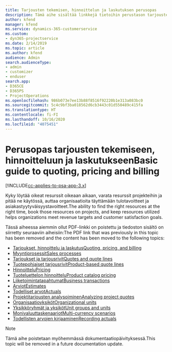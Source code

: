 ```yaml
---
title: Tarjousten tekemisen, hinnoittelun ja laskutuksen perusopas
description: Tämä aihe sisältää linkkejä tietoihin perustason tarjousten tekemisestä, hinnoittelusta ja laskutuksesta Project Service Automationissa.
author: kfend
manager: kfend
ms.service: dynamics-365-customerservice
ms.custom:
- dyn365-projectservice
ms.date: 2/14/2019
ms.topic: article
ms.author: kfend
audience: Admin
search.audienceType:
- admin
- customizer
- enduser
search.app:
- D365CE
- D365PS
- ProjectOperations
ms.openlocfilehash: 986b073e7ee13b88f8516f92220b1e313a083bc0
ms.sourcegitcommit: 5c4c9bf3ba018562d6cb3443c01d550489c415fa
ms.translationtype: HT
ms.contentlocale: fi-FI
ms.lasthandoff: 10/16/2020
ms.locfileid: "4075451"
---
```

# <a name="basic-guide-to-quoting-pricing-and-billing"></a><span data-ttu-id="0686b-103">Perusopas tarjousten tekemiseen, hinnoitteluun ja laskutukseen</span><span class="sxs-lookup"><span data-stu-id="0686b-103">Basic guide to quoting, pricing and billing</span></span>

[!INCLUDE[cc-applies-to-psa-app-3.x](../../includes/cc-applies-to-psa-app-3x.md)]

<span data-ttu-id="0686b-104">Kyky löytää oikeat resurssit oikeaan aikaan, varata resurssit projekteihin ja pitää ne käytössä, auttaa organisaatioita täyttämään tulotavoitteet ja asiakastyytyväisyystavoitteet.</span><span class="sxs-lookup"><span data-stu-id="0686b-104">The ability to find the right resources at the right time, book those resources on projects, and keep resources utilized helps organizations meet revenue targets and customer satisfaction goals.</span></span> 

<span data-ttu-id="0686b-105">Tässä aiheessa aiemmin ollut PDF-linkki on poistettu ja tiedoston sisältö on siirretty seuraaviin aiheisiin:</span><span class="sxs-lookup"><span data-stu-id="0686b-105">The PDF link that was previously in this topic has been removed and the content has been moved to the following topics:</span></span>

- [<span data-ttu-id="0686b-106">Tarjoukset, hinnoittelu ja laskutus</span><span class="sxs-lookup"><span data-stu-id="0686b-106">Quoting, pricing, and billing</span></span>](../quote-bill-price.md)
- [<span data-ttu-id="0686b-107">Myyntiprosessit</span><span class="sxs-lookup"><span data-stu-id="0686b-107">Sales processes</span></span>](../basic-sales-process.md)
- [<span data-ttu-id="0686b-108">Tarjoukset ja tarjousrivit</span><span class="sxs-lookup"><span data-stu-id="0686b-108">Quotes and quote lines</span></span>](../basic-quote-lines.md)
- [<span data-ttu-id="0686b-109">Tuotepohjaiset tarjousrivit</span><span class="sxs-lookup"><span data-stu-id="0686b-109">Product-based quote lines</span></span>](../product-based-quote-lines.md)
- [<span data-ttu-id="0686b-110">Hinnoittelu</span><span class="sxs-lookup"><span data-stu-id="0686b-110">Pricing</span></span>](../basic-pricing.md)
- [<span data-ttu-id="0686b-111">Tuoteluettelon hinnoittelu</span><span class="sxs-lookup"><span data-stu-id="0686b-111">Product catalog pricing</span></span>](../product-catalog-pricing.md)
- [<span data-ttu-id="0686b-112">Liiketoimintatapahtumat</span><span class="sxs-lookup"><span data-stu-id="0686b-112">Business transactions</span></span>](../basic-business-transactions.md)
- [<span data-ttu-id="0686b-113">Arviot</span><span class="sxs-lookup"><span data-stu-id="0686b-113">Estimates</span></span>](../estimates.md)
- [<span data-ttu-id="0686b-114">Todelliset arvot</span><span class="sxs-lookup"><span data-stu-id="0686b-114">Actuals</span></span>](../actuals.md)
- [<span data-ttu-id="0686b-115">Projektitarjousten analysoiminen</span><span class="sxs-lookup"><span data-stu-id="0686b-115">Analyzing project quotes</span></span>](../basic-analyzing-quotes.md)
- [<span data-ttu-id="0686b-116">Organisaatioyksiköt</span><span class="sxs-lookup"><span data-stu-id="0686b-116">Organizational units</span></span>](../advanced-organizational.md)
- [<span data-ttu-id="0686b-117">Yksikköryhmät ja yksiköt</span><span class="sxs-lookup"><span data-stu-id="0686b-117">Unit groups and units</span></span>](../advanced-units.md)
- [<span data-ttu-id="0686b-118">Monivaluuttaskenaariot</span><span class="sxs-lookup"><span data-stu-id="0686b-118">Multi-currency scenarios</span></span>](../advanced-currency.md)
- [<span data-ttu-id="0686b-119">Todellisten arvojen kirjaaminen</span><span class="sxs-lookup"><span data-stu-id="0686b-119">Recording actuals</span></span>](../advanced-actuals.md)

> [!NOTE]
> <span data-ttu-id="0686b-120">Tämä aihe poistetaan myöhemmässä dokumentaatiopäivityksessä.</span><span class="sxs-lookup"><span data-stu-id="0686b-120">This topic will be removed in a future documentation update.</span></span> 
